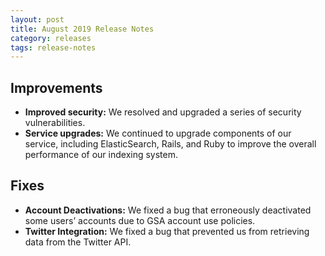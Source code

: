```yaml
---
layout: post
title: August 2019 Release Notes
category: releases
tags: release-notes
---
```


## Improvements

* **Improved security:** We resolved and upgraded a series of security vulnerabilities.
* **Service upgrades:** We continued to upgrade components of our service, including ElasticSearch, Rails, and Ruby to improve the overall performance of our indexing system.

## Fixes

* **Account Deactivations:** We fixed a bug that erroneously deactivated some users’ accounts due to GSA account use policies.
* **Twitter Integration:** We fixed a bug that prevented us from retrieving data from the Twitter API.
